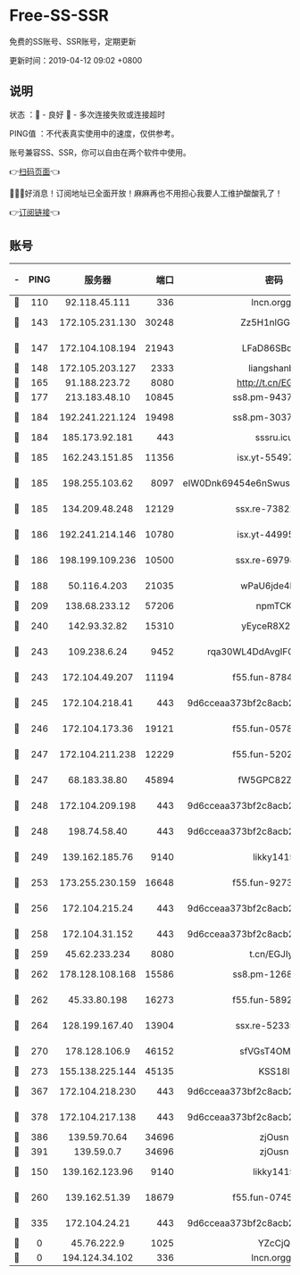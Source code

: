 # Free-SS-SSR

免费的SS账号、SSR账号，定期更新

更新时间：2019-04-12 09:02 +0800

## 说明

状态     ：🙂 - 良好 🙁 - 多次连接失败或连接超时

PING值   ：不代表真实使用中的速度，仅供参考。

账号兼容SS、SSR，你可以自由在两个软件中使用。

👉[扫码页面](https://liesauer.github.io/Free-SS-SSR/)👈

🎉🎉🎉好消息！订阅地址已全面开放！麻麻再也不用担心我要人工维护酸酸乳了！

👉[订阅链接](https://www.liesauer.net/yogurt/subscribe?ACCESS_TOKEN=DAYxR3mMaZAsaqUb)👈

## 账号

|-|PING|服务器|端口|密码|加密方式|区域|
|:----:|:----:|:-----:|-----:|:----:|:----:|:----:|
|🙂|110|92.118.45.111|336|lncn.orgg8|rc4|JP|
|🙂|143|172.105.231.130|30248|Zz5H1nlGGKHx|aes-256-cfb|JP|
|🙂|147|172.104.108.194|21943|LFaD86SBq2lY|aes-256-cfb|JP|
|🙂|148|172.105.203.127|2333|liangshanbo|chacha20|JP|
|🙂|165|91.188.223.72|8080|http://t.cn/EGJIyrl|rc4-md5|RU|
|🙂|177|213.183.48.10|10845|ss8.pm-94375071|rc4-md5|RU|
|🙂|184|192.241.221.124|19498|ss8.pm-30379392|aes-256-cfb|US|
|🙂|184|185.173.92.181|443|sssru.icu|rc4-md5|RU|
|🙂|185|162.243.151.85|11356|isx.yt-55497057|aes-256-cfb|US|
|🙂|185|198.255.103.62|8097|eIW0Dnk69454e6nSwuspv9DmS201tQ0D|aes-256-cfb|US|
|🙂|185|134.209.48.248|12129|ssx.re-73822117|aes-256-cfb|US|
|🙂|186|192.241.214.146|10780|isx.yt-44995529|aes-256-cfb|US|
|🙂|186|198.199.109.236|10500|ssx.re-69798607|aes-256-cfb|US|
|🙂|188|50.116.4.203|21035|wPaU6jde4NZT|aes-256-cfb|US|
|🙂|209|138.68.233.12|57206|npmTCK|rc4-md5|US|
|🙂|240|142.93.32.82|15310|yEyceR8X2EVd|aes-256-cfb|GB|
|🙂|243|109.238.6.24|9452|rqa30WL4DdAvgIFG6Fs3znzTa|aes-256-cfb|FR|
|🙂|243|172.104.49.207|11194|f55.fun-87849957|aes-256-cfb|SG|
|🙂|245|172.104.218.41|443|9d6cceaa373bf2c8acb22e60b6a58be6|aes-256-cfb|US|
|🙂|246|172.104.173.36|19121|f55.fun-05780553|aes-256-cfb|SG|
|🙂|247|172.104.211.238|12229|f55.fun-52020362|aes-256-cfb|US|
|🙂|247|68.183.38.80|45894|fW5GPC82Z97G|aes-256-cfb|GB|
|🙂|248|172.104.209.198|443|9d6cceaa373bf2c8acb22e60b6a58be6|aes-256-cfb|US|
|🙂|248|198.74.58.40|443|9d6cceaa373bf2c8acb22e60b6a58be6|aes-256-cfb|US|
|🙂|249|139.162.185.76|9140|likky1415|aes-256-cfb|DE|
|🙂|253|173.255.230.159|16648|f55.fun-92736246|aes-256-cfb|US|
|🙂|256|172.104.215.24|443|9d6cceaa373bf2c8acb22e60b6a58be6|aes-256-cfb|US|
|🙂|258|172.104.31.152|443|9d6cceaa373bf2c8acb22e60b6a58be6|aes-256-cfb|US|
|🙂|259|45.62.233.234|8080|t.cn/EGJIyrl|rc4-md5|CA|
|🙂|262|178.128.108.168|15586|ss8.pm-12681004|aes-256-cfb|SG|
|🙂|262|45.33.80.198|16273|f55.fun-58920091|aes-256-cfb|US|
|🙂|264|128.199.167.40|13904|ssx.re-52335495|aes-256-cfb|SG|
|🙂|270|178.128.106.9|46152|sfVGsT4OMxHC|aes-256-cfb|SG|
|🙂|273|155.138.225.144|45135|KSS18l|rc4-md5|US|
|🙂|367|172.104.218.230|443|9d6cceaa373bf2c8acb22e60b6a58be6|aes-256-cfb|US|
|🙂|378|172.104.217.138|443|9d6cceaa373bf2c8acb22e60b6a58be6|aes-256-cfb|US|
|🙂|386|139.59.70.64|34696|zjOusn|chacha20|IN|
|🙂|391|139.59.0.7|34696|zjOusn|chacha20|IN|
|🙂|150|139.162.123.96|9140|likky1415|aes-256-cfb|JP|
|🙂|260|139.162.51.39|18679|f55.fun-07457025|aes-256-cfb|SG|
|🙂|335|172.104.24.21|443|9d6cceaa373bf2c8acb22e60b6a58be6|aes-256-cfb|US|
|🙁|0|45.76.222.9|1025|YZcCjQ|rc4-md5|JP|
|🙁|0|194.124.34.102|336|lncn.orgg8|rc4|JP|
